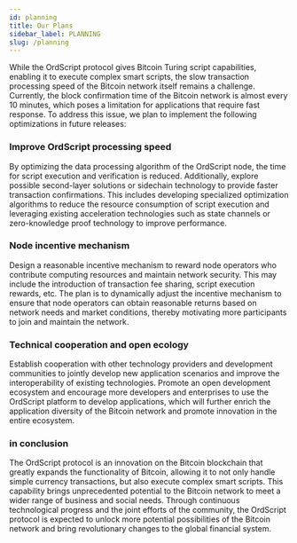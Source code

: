 ```yaml
---
id: planning 
title: Our Plans
sidebar_label: PLANNING 
slug: /planning
--- 
```



While the OrdScript protocol gives Bitcoin Turing script capabilities, enabling it to execute complex smart scripts, the slow transaction processing speed of the Bitcoin network itself remains a challenge. Currently, the block confirmation time of the Bitcoin network is almost every 10 minutes, which poses a limitation for applications that require fast response. To address this issue, we plan to implement the following optimizations in future releases:


### Improve OrdScript processing speed
By optimizing the data processing algorithm of the OrdScript node, the time for script execution and verification is reduced. Additionally, explore possible second-layer solutions or sidechain technology to provide faster transaction confirmations. This includes developing specialized optimization algorithms to reduce the resource consumption of script execution and leveraging existing acceleration technologies such as state channels or zero-knowledge proof technology to improve performance.

### Node incentive mechanism
Design a reasonable incentive mechanism to reward node operators who contribute computing resources and maintain network security. This may include the introduction of transaction fee sharing, script execution rewards, etc. The plan is to dynamically adjust the incentive mechanism to ensure that node operators can obtain reasonable returns based on network needs and market conditions, thereby motivating more participants to join and maintain the network.

### Technical cooperation and open ecology
Establish cooperation with other technology providers and development communities to jointly develop new application scenarios and improve the interoperability of existing technologies. Promote an open development ecosystem and encourage more developers and enterprises to use the OrdScript platform to develop applications, which will further enrich the application diversity of the Bitcoin network and promote innovation in the entire ecosystem.

### in conclusion
The OrdScript protocol is an innovation on the Bitcoin blockchain that greatly expands the functionality of Bitcoin, allowing it to not only handle simple currency transactions, but also execute complex smart scripts. This capability brings unprecedented potential to the Bitcoin network to meet a wider range of business and social needs. Through continuous technological progress and the joint efforts of the community, the OrdScript protocol is expected to unlock more potential possibilities of the Bitcoin network and bring revolutionary changes to the global financial system.